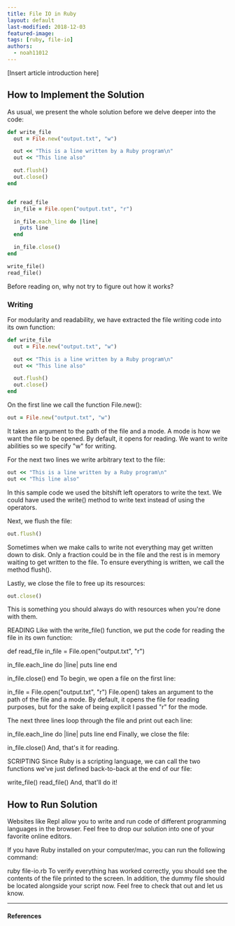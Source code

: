 ```yaml
---
title: File IO in Ruby
layout: default
last-modified: 2018-12-03
featured-image:
tags: [ruby, file-io]
authors:
  - noah11012
---
```


[Insert article introduction here]

## How to Implement the Solution

As usual, we present the whole solution before we delve deeper into the code:

```ruby
def write_file
  out = File.new("output.txt", "w")

  out << "This is a line written by a Ruby program\n"
  out << "This line also"

  out.flush()
  out.close()
end


def read_file
  in_file = File.open("output.txt", "r")

  in_file.each_line do |line|
    puts line
  end

  in_file.close()
end

write_file()
read_file()
```

Before reading on, why not try to figure out how it works?

### Writing

For modularity and readability, we have extracted the file writing code into
its own function:

```ruby
def write_file
  out = File.new("output.txt", "w")

  out << "This is a line written by a Ruby program\n"
  out << "This line also"

  out.flush()
  out.close()
end
```

On the first line we call the function File.new():

```ruby
out = File.new("output.txt", "w")
```

It takes an argument to the path of the file and a mode. A mode is how we want
the file to be opened. By default, it opens for reading. We want to write
abilities so we specify "w" for writing.

For the next two lines we write arbitrary text to the file:

```ruby
out << "This is a line written by a Ruby program\n"
out << "This line also"
```

In this sample code we used the bitshift left operators to write the text. We
could have used the write() method to write text instead of using the operators.

Next, we flush the file:

```ruby
out.flush()
```

Sometimes when we make calls to write not everything may get written down to
disk. Only a fraction could be in the file and the rest is in memory waiting
to get written to the file. To ensure everything is written, we call the method
flush().

Lastly, we close the file to free up its resources:

```ruby
out.close()
```

This is something you should always do with resources when you're done with them.

READING
Like with the write_file() function, we put the code for reading the file in its own function:

def read_file
  in_file = File.open("output.txt", "r")

  in_file.each_line do |line|
    puts line
  end

  in_file.close()
end
To begin, we open a file on the first line:

in_file = File.open("output.txt", "r")
File.open() takes an argument to the path of the file and a mode. By default, it opens the file for reading purposes, but for the sake of being explicit I passed "r" for the mode.

The next three lines loop through the file and print out each line:

in_file.each_line do |line|
  puts line
end
Finally, we close the file:

in_file.close()
And, that's it for reading.

SCRIPTING
Since Ruby is a scripting language, we can call the two functions we've just defined back-to-back at the end of our file:

write_file()
read_file()
And, that'll do it!

## How to Run Solution

Websites like Repl allow you to write and run code of different programming languages in the browser. Feel free to drop our solution into one of your favorite online editors.

If you have Ruby installed on your computer/mac, you can run the following command:

ruby file-io.rb
To verify everything has worked correctly, you should see the contents of the file printed to the screen. In addition, the dummy file should be located alongside your script now. Feel free to check that out and let us know.

---

#### References

[^1]: [some IEEE reference]
